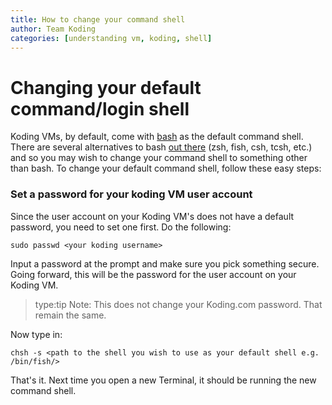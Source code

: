 ```yaml
---
title: How to change your command shell
author: Team Koding
categories: [understanding vm, koding, shell]
---
```


# Changing your default command/login shell

Koding VMs, by default, come with [bash](http://www.gnu.org/software/bash/) as the default command shell. There are several alternatives
to bash [out there](http://en.wikipedia.org/wiki/Comparison_of_command_shells) (zsh, fish, csh, tcsh, etc.) and so you may wish to change
your command shell to something other than bash. To change your default command shell, follow these easy steps:

### Set a password for your koding VM user account
Since the user account on your Koding VM's does not have a default password, you need to set one first. Do the following:
```shell
sudo passwd <your koding username>
```
Input a password at the prompt and make sure you pick something secure. Going forward, this will be the password for the user account
on your Koding VM.

> type:tip
> Note: This does not change your Koding.com password. That remain the same.

Now type in:
```shell
chsh -s <path to the shell you wish to use as your default shell e.g. /bin/fish/>
```

That's it. Next time you open a new Terminal, it should be running the new command shell.

